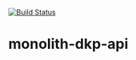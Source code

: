[![Build Status](https://travis-ci.org/rogersdk/monolith-dkp-api.svg?branch=master)](https://travis-ci.org/rogersdk/monolith-dkp-api)

# monolith-dkp-api
